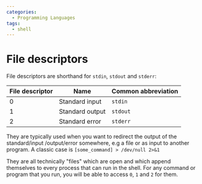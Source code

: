 ```yaml
---
categories:
  - Programming Languages
tags:
  - shell
---
```


# File descriptors

File descriptors are shorthand for `stdin`, `stdout` and `stderr`:

| File descriptor | Name            | Common abbreviation |
| --------------- | --------------- | ------------------- |
| 0               | Standard input  | `stdin`             |
| 1               | Standard output | `stdout`            |
| 2               | Standard error  | `stderr`            |

They are typically used when you want to redirect the output of the standard/input /output/error somewhere, e.g a file or as input to another program. A classic case is `[some_command] > /dev/null 2>&1`

They are all technically "files" which are open and which append themselves to every process that can run in the shell. For any command or program that you run, you will be able to access `0`, `1` and `2` for them.
